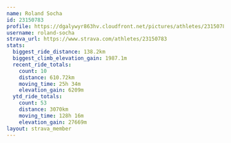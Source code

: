 ```yaml
---
name: Roland Socha
id: 23150783
profile: https://dgalywyr863hv.cloudfront.net/pictures/athletes/23150783/14745672/4/large.jpg
username: roland-socha
strava_url: https://www.strava.com/athletes/23150783
stats:
  biggest_ride_distance: 138.2km
  biggest_climb_elevation_gain: 1987.1m
  recent_ride_totals:
    count: 10
    distance: 610.72km
    moving_time: 25h 34m
    elevation_gain: 6209m
  ytd_ride_totals:
    count: 53
    distance: 3070km
    moving_time: 128h 16m
    elevation_gain: 27669m
layout: strava_member
--- 
```

